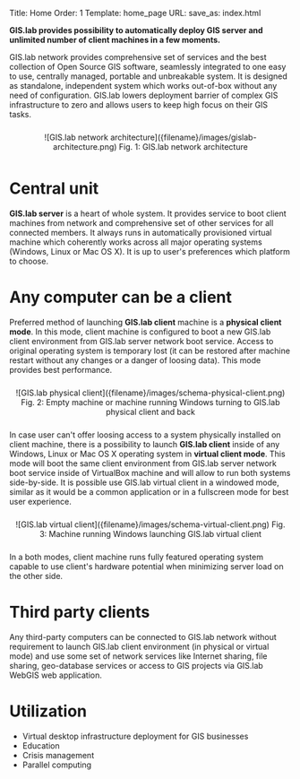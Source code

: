 Title: Home
Order: 1
Template: home_page
URL:
save_as: index.html

__GIS.lab provides possibility to automatically deploy GIS server and unlimited number of client machines in a few moments.__

GIS.lab network provides comprehensive set of services and the best collection of Open Source GIS software, seamlessly integrated to one easy to use, centrally managed, portable and unbreakable system. It is designed as standalone, independent system which works out-of-box without any need of configuration. GIS.lab lowers deployment barrier of complex GIS infrastructure to zero and allows users to keep high focus on their GIS tasks.

<div style="text-align:center;padding:10px" markdown="1">
![GIS.lab network architecture]({filename}/images/gislab-architecture.png)  
Fig. 1: GIS.lab network architecture
</div>


# Central unit
__GIS.lab server__ is a heart of whole system. It provides service to boot client machines from network and comprehensive set of other services for all connected members. It always runs in automatically provisioned virtual machine which coherently works across all major operating systems (Windows, Linux or Mac OS X). It is up to user's preferences which platform to choose.


# Any computer can be a client
Preferred method of launching __GIS.lab client__ machine is a __physical client mode__. In this mode, client machine is configured to boot a new GIS.lab client environment from GIS.lab server network boot service. Access to original operating system is temporary lost (it can be restored after machine restart without any changes or a danger of loosing data). This mode provides best performance.

<div style="text-align:center;padding:10px" markdown="1">
![GIS.lab physical client]({filename}/images/schema-physical-client.png)  
Fig. 2: Empty machine or machine running Windows turning to GIS.lab physical client and back
</div>

In case user can't offer loosing access to a system physically installed on client machine, there is a possibility to launch __GIS.lab client__ inside of any Windows, Linux or Mac OS X operating system in __virtual client mode__. This mode will boot the same client environment from GIS.lab server network boot service inside of VirtualBox machine and will allow to run both systems side-by-side. It is possible use GIS.lab virtual client in a windowed mode, similar as it would be a common application or in a fullscreen mode for best user experience.

<div style="text-align:center;padding:10px" markdown="1">
![GIS.lab virtual client]({filename}/images/schema-virtual-client.png)  
Fig. 3: Machine running Windows launching GIS.lab virtual client
</div>

In a both modes, client machine runs fully featured operating system capable to use client's hardware potential when minimizing server load on the other side.


# Third party clients
Any third-party computers can be connected to GIS.lab network without requirement to launch GIS.lab client environment (in physical or virtual mode) and use some set of network services like Internet sharing, file sharing, geo-database services or access to GIS projects via GIS.lab WebGIS web application. 


# Utilization
* Virtual desktop infrastructure deployment for GIS businesses
* Education
* Crisis management
* Parallel computing
